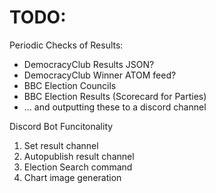# TODO:

Periodic Checks of Results:
- DemocracyClub Results JSON?
- DemocracyClub Winner ATOM feed?
- BBC Election Councils
- BBC Election Results (Scorecard for Parties)
- ... and outputting these to a discord channel

Discord Bot Funcitonality
1. Set result channel
2. Autopublish result channel 
3. Election Search command
4. Chart image generation